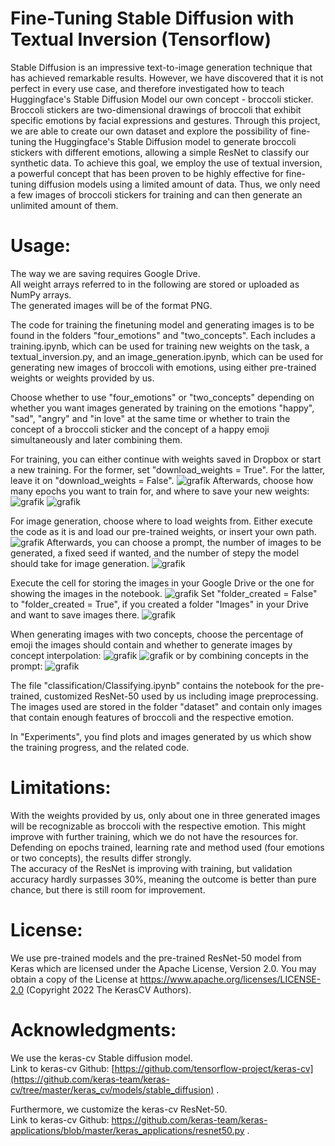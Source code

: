# Fine-Tuning Stable Diffusion with Textual Inversion (Tensorflow)
Stable Diffusion is an impressive text-to-image generation technique that has achieved remarkable results. However, we have discovered that it is not perfect in every use case, and therefore investigated how to teach Huggingface's Stable Diffusion Model our own concept - broccoli sticker. Broccoli stickers are two-dimensional drawings of broccoli that exhibit specific emotions by facial expressions and gestures. Through this project, we are able to create our own dataset and explore the possibility of fine-tuning the Huggingface's Stable Diffusion model to generate broccoli stickers with different emotions, allowing a simple ResNet to classify our synthetic data. To achieve this goal, we employ the use of textual inversion, a powerful concept that has been proven to be highly effective for fine-tuning diffusion models using a limited amount of data. Thus, we only need a few images of broccoli stickers for training and can then generate an unlimited amount of them.

# Usage: 
The way we are saving requires Google Drive.\
All weight arrays referred to in the following are stored or uploaded as NumPy arrays. \
The generated images will be of the format PNG.

The code for training the finetuning model and generating images is to be found in the folders "four_emotions" and "two_concepts". Each includes a training.ipynb, which can be used for training new weights on the task, a textual_inversion.py, and an image_generation.ipynb, which can be used for generating new images of broccoli with emotions, using either pre-trained weights or weights provided by us. 

Choose whether to use "four_emotions" or "two_concepts" depending on whether you want images generated by training on the emotions "happy", "sad", "angry" and "in love" at the same time or whether to train the concept of a broccoli sticker and the concept of a happy emoji simultaneously and later combining them.

For training, you can either continue with weights saved in Dropbox or start a new training. 
For the former, set "download_weights = True". For the latter, leave it on "download_weights = False".
![grafik](https://user-images.githubusercontent.com/126180162/229194857-1e00a06b-4166-4df5-97f3-ce0be7391dda.png)
Afterwards, choose how many epochs you want to train for, and where to save your new weights:
![grafik](https://user-images.githubusercontent.com/126180162/229196103-488156a1-db05-43fb-8d81-ed6b70208ac1.png)
![grafik](https://user-images.githubusercontent.com/126180162/229196018-1a9166f0-d134-4110-afb5-3cf8114ef235.png)

For image generation, choose where to load weights from. Either execute the code as it is and load our pre-trained weights, or insert your own path. 
![grafik](https://user-images.githubusercontent.com/126180162/227211476-18cbd088-8e15-4857-9a11-94b715a891eb.png)
Afterwards, you can choose a prompt, the number of images to be generated, a fixed seed if wanted, and the number of stepy the model should take for image generation. 
![grafik](https://user-images.githubusercontent.com/126180162/229196736-4cdd78bf-98a3-40b0-8363-c072657daa17.png)

Execute the cell for storing the images in your Google Drive or the one for showing the images in the notebook. 
![grafik](https://user-images.githubusercontent.com/126180162/227211627-7f07917b-b036-4314-9210-491888e6907f.png)
Set "folder_created = False" to "folder_created = True", if you created a folder "Images" in your Drive and want to save images there.
![grafik](https://user-images.githubusercontent.com/126180162/229194307-0004f228-dcdd-46e0-b127-988c2a44b5cb.png)

When generating images with two concepts, choose the percentage of emoji the images should contain and whether to generate images by concept interpolation:
![grafik](https://user-images.githubusercontent.com/126180162/229197296-471172d8-3fc8-484c-829b-1546403111a1.png)
![grafik](https://user-images.githubusercontent.com/126180162/227212231-b418f3f2-cd04-449b-bd16-39344827c06e.png)
or by combining concepts in the prompt:
![grafik](https://user-images.githubusercontent.com/126180162/227212329-d003c75d-a572-4347-82db-b328de7ecf4c.png)

The file "classification/Classifying.ipynb" contains the notebook for the pre-trained, customized ResNet-50 used by us including image preprocessing. The images used are stored in the folder "dataset" and contain only images that contain enough features of broccoli and the respective emotion.

In "Experiments", you find plots and images generated by us which show the training progress, and the related code.

# Limitations:
With the weights provided by us, only about one in three generated images will be recognizable as broccoli with the respective emotion. This might improve with further training, which we do not have the resources for. Defending on epochs trained, learning rate and method used (four emotions or two concepts), the results differ strongly.\
The accuracy of the ResNet is improving with training, but validation accuracy hardly surpasses 30%, meaning the outcome is better than pure chance, but there is still room for improvement.


# License: 
We use pre-trained models and the pre-trained ResNet-50 model from Keras which are licensed under the Apache License, Version 2.0. You may obtain a copy of the License at https://www.apache.org/licenses/LICENSE-2.0 (Copyright 2022 The KerasCV Authors).


# Acknowledgments:
We use the  keras-cv Stable diffusion model.\
Link to keras-cv Github: [https://github.com/tensorflow-project/keras-cv](https://github.com/keras-team/keras-cv/tree/master/keras_cv/models/stable_diffusion) .

Furthermore, we customize the keras-cv ResNet-50.\
Link to keras-cv Github: https://github.com/keras-team/keras-applications/blob/master/keras_applications/resnet50.py .

